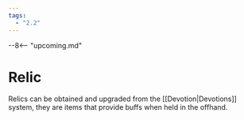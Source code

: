 ```yaml
---
tags:
  - "2.2"
---
```


--8<-- "upcoming.md"

# Relic

Relics can be obtained and upgraded from the [[Devotion|Devotions]] system, they are items that provide buffs when held in the offhand.
